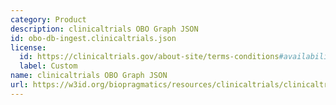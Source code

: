 ```yaml
---
category: Product
description: clinicaltrials OBO Graph JSON
id: obo-db-ingest.clinicaltrials.json
license:
  id: https://clinicaltrials.gov/about-site/terms-conditions#availability
  label: Custom
name: clinicaltrials OBO Graph JSON
url: https://w3id.org/biopragmatics/resources/clinicaltrials/clinicaltrials.json
---
```


